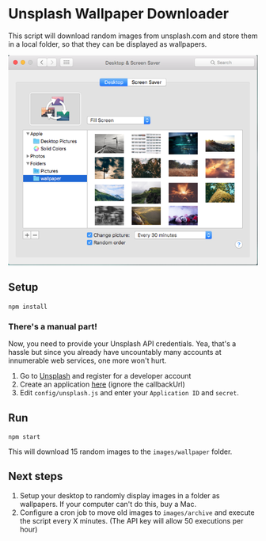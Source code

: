 # Unsplash Wallpaper Downloader

This script will download random images from unsplash.com 
and store them in a local folder, so that they can be displayed as wallpapers.


![Select the wallpaper folder in System Preferences - Desktop and Screen Saver](./doc/osx-display-settings.png "System Preferences - Desktop and Screen Saver")
 
 
## Setup
 
    npm install

### There's a manual part!
Now, you need to provide your Unsplash API credentials. 
Yea, that's a hassle but since you already have uncountably many accounts
at innumerable web services, one more won't hurt.
 
1. Go to [Unsplash](https://unsplash.com/developers) and register for a developer account
2. Create an application [here](https://unsplash.com/oauth/applications) (ignore the callbackUrl)
3. Edit `config/unsplash.js` and enter your `Application ID` and `secret`.

  

## Run

    npm start

This will download 15 random images to the `images/wallpaper` folder.


## Next steps

1. Setup your desktop to randomly display images in a folder as wallpapers. If your computer can't do this, buy a Mac.
2. Configure a cron job to move old images to `images/archive` and execute the script every X minutes. (The API key will allow 50 executions per hour)